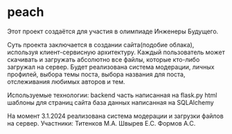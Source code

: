 # peach
Этот проект создаётся для участия в олимпиаде Инженеры Будущего.

Суть проекта заключается в создании сайта(подобие облака), используя клиент-сервисную архитектуру. Каждый пользователь может скачивать и загружать абсолютно все файлы, которые кто-либо загружал на сервер.
Будет реализована система модерации, личных профилей, выбора темы поста, выбора названия для поста, отслеживания любимых авторов и тем.

Используемые технологии:
backend часть написанная на flask.py
html шаблоны для страниц сайта
база данных написанная на SQLAlchemy


На момент 3.1.2024 реализована система модерации и загрузки файлов на сервер.
Участники:
Титенков М.А.
Швырев Е.С.
Формов А.С.
